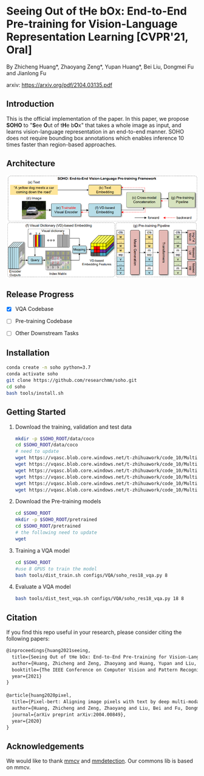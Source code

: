 # Seeing Out of tHe bOx: End-to-End Pre-training for Vision-Language Representation Learning [CVPR'21, Oral]

By Zhicheng Huang*, Zhaoyang Zeng*, Yupan Huang*, Bei Liu, Dongmei Fu and Jianlong Fu

arxiv: https://arxiv.org/pdf/2104.03135.pdf

## Introduction

This is the official implementation of the paper.  In this paper,  we propose **SOHO** to "**S**ee **O**ut of t**H**e b**O**x" that takes a whole image as input, and learns vision-language representation in an end-to-end manner. SOHO does not require bounding box annotations which enables inference 10 times faster than region-based approaches. 

## Architecture

![](resources/soho.png)

## Release Progress

- [x] VQA Codebase

- [ ] Pre-training Codebase
- [ ] Other Downstream Tasks

## Installation

```bash
conda create -n soho python=3.7
conda activate soho
git clone https://github.com/researchmm/soho.git
cd soho
bash tools/install.sh
```

## Getting Started

1. Download the training, validation and test data

   ```bash
   mkdir -p $SOHO_ROOT/data/coco
   cd $SOHO_ROOT/data/coco
   # need to update
   wget https://vqasc.blob.core.windows.net/t-zhihuawork/code_10/MultiScalePretrain/data/coco/train2014.zip
   wget https://vqasc.blob.core.windows.net/t-zhihuawork/code_10/MultiScalePretrain/data/coco/val2014.zip
   wget https://vqasc.blob.core.windows.net/t-zhihuawork/code_10/MultiScalePretrain/data/coco/test2015.zip
   wget https://vqasc.blob.core.windows.net/t-zhihuawork/code_10/MultiScalePretrain/data/coco/train_data_qa_caption_new_box.json
   wget https://vqasc.blob.core.windows.net/t-zhihuawork/code_10/MultiScalePretrain/data/coco/val_data_qa_caption_new_box.json
   wget https://vqasc.blob.core.windows.net/t-zhihuawork/code_10/MultiScalePretrain/data/coco/test_data_qa.json
   ```

   

2. Download the Pre-training models

   ```bash
   cd $SOHO_ROOT
   mkdir -p $SOHO_ROOT/pretrained
   cd $SOHO_ROOT/pretrained
   # the following need to update
   wget 
   ```

3. Training a VQA model

   ```bash
   cd $SOHO_ROOT
   #use 8 GPUS to train the model
   bash tools/dist_train.sh configs/VQA/soho_res18_vqa.py 8
   ```

4. Evaluate a VQA model

   ```bash
   bash tools/dist_test_vqa.sh configs/VQA/soho_res18_vqa.py 18 8
   ```

   

## Citation

If you find this repo useful in your research, please consider citing the following papers:

```latex
@inproceedings{huang2021seeing,
  title={Seeing Out of tHe bOx: End-to-End Pre-training for Vision-Language Representation Learning},
  author={Huang, Zhicheng and Zeng, Zhaoyang and Huang, Yupan and Liu, Bei and Fu, Dongmei and Fu, Jianlong},
  booktitle={The IEEE Conference on Computer Vision and Pattern Recognition (CVPR)},
  year={2021}
}

@article{huang2020pixel,
  title={Pixel-bert: Aligning image pixels with text by deep multi-modal transformers},
  author={Huang, Zhicheng and Zeng, Zhaoyang and Liu, Bei and Fu, Dongmei and Fu, Jianlong},
  journal={arXiv preprint arXiv:2004.00849},
  year={2020}
}
```

##  Acknowledgements

We would like to thank [mmcv](https://github.com/open-mmlab/mmcv) and [mmdetection](https://github.com/open-mmlab/mmdetection). Our commons lib is based on mmcv. 
